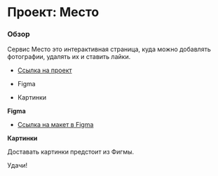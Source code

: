 # Проект: Место

### Обзор
Сервис Место это  интерактивная страница, куда можно добавлять фотографии, удалять их и ставить лайки.
 * [Ссылка на проект](https://lisa-simpsson.github.io/MESTO4/)
 
* Figma
* Картинки

**Figma**

* [Ссылка на макет в Figma](https://www.figma.com/file/2cn9N9jSkmxD84oJik7xL7/JavaScript.-Sprint-4?node-id=0%3A1)

**Картинки**

Доставать картинки предстоит из Фигмы. 

Удачи!
